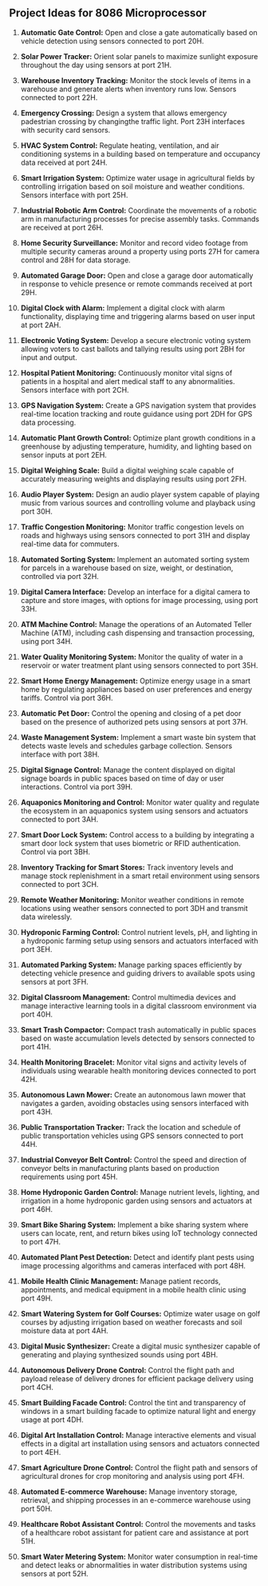 ## Project Ideas for 8086 Microprocessor

1. **Automatic Gate Control:**
   Open and close a gate automatically based on vehicle detection using sensors connected to port 20H.

2. **Solar Power Tracker:**
   Orient solar panels to maximize sunlight exposure throughout the day using sensors at port 21H.

3. **Warehouse Inventory Tracking:**
   Monitor the stock levels of items in a warehouse and generate alerts when inventory runs low. Sensors connected to port 22H.

4. **Emergency Crossing:**
   Design a system that allows emergency padestrian crossing by changingthe traffic light. Port 23H interfaces with security card sensors.

5. **HVAC System Control:**
   Regulate heating, ventilation, and air conditioning systems in a building based on temperature and occupancy data received at port 24H.

6. **Smart Irrigation System:**
   Optimize water usage in agricultural fields by controlling irrigation based on soil moisture and weather conditions. Sensors interface with port 25H.

7. **Industrial Robotic Arm Control:**
   Coordinate the movements of a robotic arm in manufacturing processes for precise assembly tasks. Commands are received at port 26H.

8. **Home Security Surveillance:**
   Monitor and record video footage from multiple security cameras around a property using ports 27H for camera control and 28H for data storage.

9. **Automated Garage Door:**
   Open and close a garage door automatically in response to vehicle presence or remote commands received at port 29H.

10. **Digital Clock with Alarm:**
    Implement a digital clock with alarm functionality, displaying time and triggering alarms based on user input at port 2AH.

11. **Electronic Voting System:**
    Develop a secure electronic voting system allowing voters to cast ballots and tallying results using port 2BH for input and output.

12. **Hospital Patient Monitoring:**
    Continuously monitor vital signs of patients in a hospital and alert medical staff to any abnormalities. Sensors interface with port 2CH.

13. **GPS Navigation System:**
    Create a GPS navigation system that provides real-time location tracking and route guidance using port 2DH for GPS data processing.

14. **Automatic Plant Growth Control:**
    Optimize plant growth conditions in a greenhouse by adjusting temperature, humidity, and lighting based on sensor inputs at port 2EH.

15. **Digital Weighing Scale:**
    Build a digital weighing scale capable of accurately measuring weights and displaying results using port 2FH.

16. **Audio Player System:**
    Design an audio player system capable of playing music from various sources and controlling volume and playback using port 30H.

17. **Traffic Congestion Monitoring:**
    Monitor traffic congestion levels on roads and highways using sensors connected to port 31H and display real-time data for commuters.

18. **Automated Sorting System:**
    Implement an automated sorting system for parcels in a warehouse based on size, weight, or destination, controlled via port 32H.

19. **Digital Camera Interface:**
    Develop an interface for a digital camera to capture and store images, with options for image processing, using port 33H.

20. **ATM Machine Control:**
    Manage the operations of an Automated Teller Machine (ATM), including cash dispensing and transaction processing, using port 34H.

21. **Water Quality Monitoring System:**
    Monitor the quality of water in a reservoir or water treatment plant using sensors connected to port 35H.

22. **Smart Home Energy Management:**
    Optimize energy usage in a smart home by regulating appliances based on user preferences and energy tariffs. Control via port 36H.

23. **Automatic Pet Door:**
    Control the opening and closing of a pet door based on the presence of authorized pets using sensors at port 37H.

24. **Waste Management System:**
    Implement a smart waste bin system that detects waste levels and schedules garbage collection. Sensors interface with port 38H.

25. **Digital Signage Control:**
    Manage the content displayed on digital signage boards in public spaces based on time of day or user interactions. Control via port 39H.

26. **Aquaponics Monitoring and Control:**
    Monitor water quality and regulate the ecosystem in an aquaponics system using sensors and actuators connected to port 3AH.

27. **Smart Door Lock System:**
    Control access to a building by integrating a smart door lock system that uses biometric or RFID authentication. Control via port 3BH.

28. **Inventory Tracking for Smart Stores:**
    Track inventory levels and manage stock replenishment in a smart retail environment using sensors connected to port 3CH.

29. **Remote Weather Monitoring:**
    Monitor weather conditions in remote locations using weather sensors connected to port 3DH and transmit data wirelessly.

30. **Hydroponic Farming Control:**
    Control nutrient levels, pH, and lighting in a hydroponic farming setup using sensors and actuators interfaced with port 3EH.

31. **Automated Parking System:**
    Manage parking spaces efficiently by detecting vehicle presence and guiding drivers to available spots using sensors at port 3FH.

32. **Digital Classroom Management:**
    Control multimedia devices and manage interactive learning tools in a digital classroom environment via port 40H.

33. **Smart Trash Compactor:**
    Compact trash automatically in public spaces based on waste accumulation levels detected by sensors connected to port 41H.

34. **Health Monitoring Bracelet:**
    Monitor vital signs and activity levels of individuals using wearable health monitoring devices connected to port 42H.

35. **Autonomous Lawn Mower:**
    Create an autonomous lawn mower that navigates a garden, avoiding obstacles using sensors interfaced with port 43H.

36. **Public Transportation Tracker:**
    Track the location and schedule of public transportation vehicles using GPS sensors connected to port 44H.

37. **Industrial Conveyor Belt Control:**
    Control the speed and direction of conveyor belts in manufacturing plants based on production requirements using port 45H.

38. **Home Hydroponic Garden Control:**
    Manage nutrient levels, lighting, and irrigation in a home hydroponic garden using sensors and actuators at port 46H.

39. **Smart Bike Sharing System:**
    Implement a bike sharing system where users can locate, rent, and return bikes using IoT technology connected to port 47H.

40. **Automated Plant Pest Detection:**
    Detect and identify plant pests using image processing algorithms and cameras interfaced with port 48H.

41. **Mobile Health Clinic Management:**
    Manage patient records, appointments, and medical equipment in a mobile health clinic using port 49H.

42. **Smart Watering System for Golf Courses:**
    Optimize water usage on golf courses by adjusting irrigation based on weather forecasts and soil moisture data at port 4AH.

43. **Digital Music Synthesizer:**
    Create a digital music synthesizer capable of generating and playing synthesized sounds using port 4BH.

44. **Autonomous Delivery Drone Control:**
    Control the flight path and payload release of delivery drones for efficient package delivery using port 4CH.

45. **Smart Building Facade Control:**
    Control the tint and transparency of windows in a smart building facade to optimize natural light and energy usage at port 4DH.

46. **Digital Art Installation Control:**
    Manage interactive elements and visual effects in a digital art installation using sensors and actuators connected to port 4EH.

47. **Smart Agriculture Drone Control:**
    Control the flight path and sensors of agricultural drones for crop monitoring and analysis using port 4FH.

48. **Automated E-commerce Warehouse:**
    Manage inventory storage, retrieval, and shipping processes in an e-commerce warehouse using port 50H.

49. **Healthcare Robot Assistant Control:**
    Control the movements and tasks of a healthcare robot assistant for patient care and assistance at port 51H.

50. **Smart Water Metering System:**
    Monitor water consumption in real-time and detect leaks or abnormalities in water distribution systems using sensors at port 52H.
